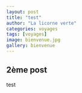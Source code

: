 ```yaml
---
layout: post
title: "test"
author: "La licorne verte"
categories: voyages
tags: [voyages]
image: bienvenue.jpg
gallery: bienvenue
---
```


## 2ème post

test
